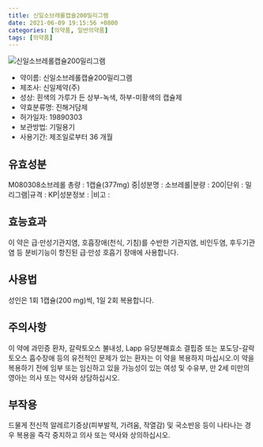 ```yaml
---
title: 신일소브레롤캡슐200밀리그램
date: 2021-06-09 19:15:56 +0800
categories: [의약품, 일반의약품]
tags: [의약품]
---
```

![신일소브레롤캡슐200밀리그램](https://nedrug.mfds.go.kr/pbp/cmn/itemImageDownload/151326612280200059)

- 약이름: 신일소브레롤캡슐200밀리그램
- 제조사: 신일제약(주)
- 성상: 흰색의 가루가 든 상부-녹색, 하부-미황색의 캡슐제
- 약효분류명: 진해거담제
- 허가일자: 19890303
- 보관방법: 기밀용기
- 사용기간: 제조일로부터 36 개월
## 유효성분
M080308소브레롤
총량 : 1캡슐(377mg) 중|성분명 : 소브레롤|분량 : 200|단위 : 밀리그램|규격 : KP|성분정보 : |비고 :
## 효능효과
이 약은 급·만성기관지염, 호흡장애(천식, 기침)를 수반한 기관지염, 비인두염, 후두기관염 등 분비기능이 항진된 급·만성 호흡기 장애에 사용합니다.
## 사용법
성인은 1회 1캡슐(200 mg)씩, 1일 2회 복용합니다.
## 주의사항
이 약에 과민증 환자, 갈락토오스 불내성, Lapp 유당분해효소 결핍증 또는 포도당-갈락토오스 흡수장애 등의 유전적인 문제가 있는 환자는 이 약을 복용하지 마십시오.이 약을 복용하기 전에 임부 또는 임신하고 있을 가능성이 있는 여성 및 수유부, 만 2세 미만의 영아는 의사 또는 약사와 상담하십시오.
## 부작용
드물게 전신적 알레르기증상(피부발적, 가려움, 작열감) 및 국소반응 등이 나타나는 경우 복용을 즉각 중지하고 의사 또는 약사와 상의하십시오.
